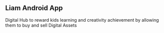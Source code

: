 ## Liam Android App

Digital Hub to reward kids learning and creativity achievement by allowing them to buy and sell Digital Assets

